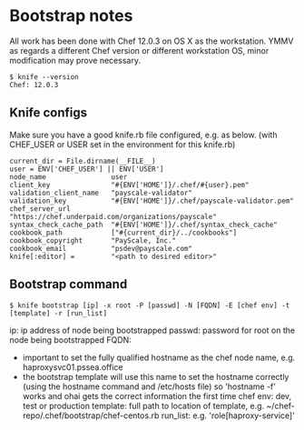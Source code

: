 Bootstrap notes
===============

All work has been done with Chef 12.0.3 on OS X as the workstation. YMMV as regards a
different Chef version or different workstation OS, minor modification may prove necessary.

```
$ knife --version
Chef: 12.0.3
```

Knife configs
-------------
Make sure you have a good knife.rb file configured, e.g. as below.
(with CHEF_USER or USER set in the environment for this knife.rb)
```
current_dir = File.dirname(__FILE__)
user = ENV['CHEF_USER'] || ENV['USER']
node_name                user
client_key               "#{ENV['HOME']}/.chef/#{user}.pem"
validation_client_name   "payscale-validator"
validation_key           "#{ENV['HOME']}/.chef/payscale-validator.pem"
chef_server_url          "https://chef.underpaid.com/organizations/payscale"
syntax_check_cache_path  "#{ENV['HOME']}/.chef/syntax_check_cache"
cookbook_path            ["#{current_dir}/../cookbooks"]
cookbook_copyright       "PayScale, Inc."
cookbook_email           "psdev@payscale.com"
knife[:editor] =         "<path to desired editor>"
```
Bootstrap command
-----------------
```
$ knife bootstrap [ip] -x root -P [passwd] -N [FQDN] -E [chef env] -t [template] -r [run_list]
```

ip:       ip address of node being bootstrapped
passwd:   password for root on the node being bootstrapped
FQDN:   
* important to set the fully qualified hostname as the chef node name, e.g.  haproxysvc01.pssea.office
* the bootstrap template will use this name to set the hostname correctly (using the hostname 
  command and /etc/hosts file) so 'hostname -f' works and ohai gets the correct information the 
  first time
chef env: dev, test or production
template: full path to location of template, e.g. ~/chef-repo/.chef/bootstrap/chef-centos.rb
run_list: e.g. 'role[haproxy-service]'
